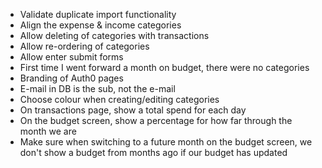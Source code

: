 - Validate duplicate import functionality
- Align the expense & income categories
- Allow deleting of categories with transactions
- Allow re-ordering of categories
- Allow enter submit forms
- First time I went forward a month on budget, there were no categories
- Branding of Auth0 pages
- E-mail in DB is the sub, not the e-mail
- Choose colour when creating/editing categories
- On transactions page, show a total spend for each day
- On the budget screen, show a percentage for how far through the month we are
- Make sure when switching to a future month on the budget screen, we don't show a budget from months ago if our budget has updated
